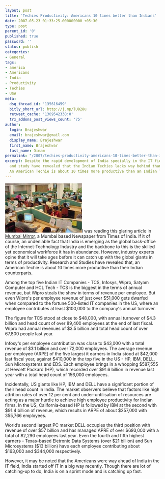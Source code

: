 ```yaml
---
layout: post
title: 'Techies Productivity: Americans 10 times better than Indians'
date: 2007-05-23 01:33:25.000000000 +05:30
type: post
parent_id: '0'
published: true
password: ''
status: publish
categories:
- General
tags:
- america
- Americans
- India
- Productivity
- Techies
- USA
meta:
  dsq_thread_id: '135616459'
  bitly_short_url: http://j.mp/lU828u
  retweet_cache: '1309542338:0'
  trx_addons_post_views_count: '75'
author:
  login: Brajeshwar
  email: brajeshwar@gmail.com
  display_name: Brajeshwar
  first_name: Brajeshwar
  last_name: Oinam
permalink: "/2007/techies-productivity-americans-10-times-better-than-indians/"
excerpt: Despite the rapid development of India specially in the IT field, research
  and study have revealed that the Indian Techies lacks way behind than their US counterparts.
  An American Techie is about 10 times more productive than an Indian Techie.
---
```

<p><img src="/static/2007/05/callcenter.jpg" alt="Indian IT Workers" />I was reading this glaring article in <a href="http://www.mumbaimirror.com/">Mumbai Mirror</a>, a Mumbai based Newspaper from Times of India. If it of course, an undeniable fact that India is emerging as the global back-office of the Internet-Technology Industry and the backbone to this is the skilled yet economical workforce it has in abundance. However, industry experts opine that it will take ages before it can catch up with the global giants in terms of productivity. Research and Studies have revealed that, an American Techie is about 10 times more productive than their Indian counterparts.</p>
<p><!--more--></p>
<p>Among the top five Indian IT Companies - TCS, Infosys, Wipro, Satyam Computer and HCL Tech - TCS is the biggest in the terms of annual revenue, but Wipro steals the show in terms of revenue per employee. But even Wipro's per employee revenue of just over $51,000 gets dwarfed when compared to the fortune 500-listed IT companies in the US, where an employee contributes at least $100,000 to the company's annual turnover.</p>
<p>The figure for TCS stood at close to $48,000, with annual turnover of $4.3 billion and head count of over 89,400 employees at the end of last fiscal. Wipro had annual revenues of $3.5 billion and total head count of over 67,800 people last year.</p>
<p>Infosy's per employee contribution was close to $43,000 with a total revenue of $3.1 billion and over 72,000 employees. The average revenue per employee (ARPE) of the five largest it earners in India stood at $42,000 last fiscal year, against $410,000 in the top five in the US - HP, IBM, DELL, Sun Microsystems and EDS. Each employee brings in a whopping $587,555 at Hewlett Packard (HP), which recorded over $91.6 billion in revenue last year with a total head count of 156,000 employees.</p>
<p>Incidentally, US giants like HP, IBM and DELL have a significant portion of their head count in India. The market observers believe that factors like high attrition rates of over 12 per cent and under-untilisation of resources are acting as a major hurdle to achieve high employee productivity for Indian firms. In the US, California-based HP is followed by IBM at the second with $91.4 billion of revenue, which results in ARPE of about $257,000 with 355,766 employees.</p>
<p>World&rsquo;s second largest PC market DELL occupies the third position with revenue of over $57 billion and has managed APRE of over $693,000 with a total of 82,290 employees last year. Even the fourth and fifth highest earners - Texas-based Eletronic Data Systems (over $21 billion) and Sun Microsystems ($13 billion) have each employee contributing about $163,000 and $344,000 respectively.</p>
<p>However, it may be noted that the Americans were way ahead of India in the IT field, India started off IT in a big way recently. Though there are lot of catching-up to do, India is on a sprint mode and is catching up fast.</p>
